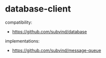 database-client
========

compatibility:
- https://github.com/subvind/database

implementations:
- https://github.com/subvind/message-queue